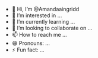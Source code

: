 - 👋 Hi, I’m @Amandaaingridd
- 👀 I’m interested in ...
- 🌱 I’m currently learning ...
- 💞️ I’m looking to collaborate on ...
- 📫 How to reach me ...
- 😄 Pronouns: ...
- ⚡ Fun fact: ...

<!---
Amandaaingridd/Amandaaingridd is a ✨ special ✨ repository because its `README.md` (this file) appears on your GitHub profile.
You can click the Preview link to take a look at your changes.
--->
